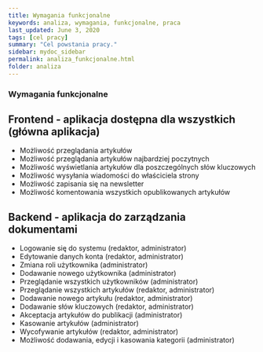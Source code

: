 ```yaml
---
title: Wymagania funkcjonalne
keywords: analiza, wymagania, funkcjonalne, praca
last_updated: June 3, 2020
tags: [cel pracy]
summary: "Cel powstania pracy."
sidebar: mydoc_sidebar
permalink: analiza_funkcjonalne.html
folder: analiza
---
```


### Wymagania funkcjonalne


## Frontend - aplikacja dostępna dla wszystkich (główna aplikacja)

- Możliwość przeglądania artykułów
- Możliwość przeglądania artykułów najbardziej poczytnych
- Możliwość wyświetlania artykułów dla poszczególnych słów kluczowych
- Możliwość wysyłania wiadomości do właściciela strony
- Możliwość zapisania się na newsletter
- Możliwość komentowania wszystkich opublikowanych artykułów

## Backend - aplikacja do zarządzania dokumentami

- Logowanie się do systemu (redaktor, administrator)
- Edytowanie danych konta (redaktor, administrator)
- Zmiana roli użytkownika (administrator)
- Dodawanie nowego użytkownika (administrator)
- Przeglądanie wszystkich użytkowników (administrator)
- Przeglądanie wszystkich artykułów (redaktor, administrator)
- Dodawanie nowego artykułu (redaktor, administrator)
- Dodawanie słów kluczowych (redaktor, administrator)
- Akceptacja artykułów do publikacji (administrator)
- Kasowanie artykułów (administrator)
- Wycofywanie artykułów (redaktor, administrator)
- Możliwość dodawania, edycji i kasowania kategorii (administrator)